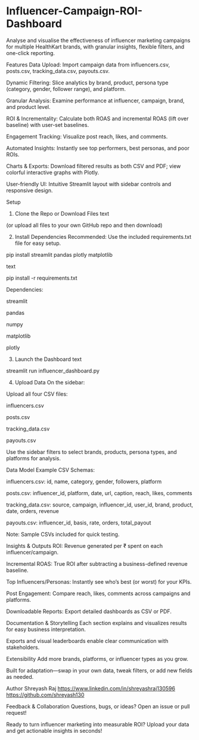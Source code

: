 # Influencer-Campaign-ROI-Dashboard


Analyse and visualise the effectiveness of influencer marketing campaigns for multiple HealthKart brands, with granular insights, flexible filters, and one-click reporting.

Features
Data Upload: Import campaign data from influencers.csv, posts.csv, tracking_data.csv, payouts.csv.

Dynamic Filtering: Slice analytics by brand, product, persona type (category, gender, follower range), and platform.

Granular Analysis: Examine performance at influencer, campaign, brand, and product level.

ROI & Incrementality: Calculate both ROAS and incremental ROAS (lift over baseline) with user-set baselines.

Engagement Tracking: Visualize post reach, likes, and comments.

Automated Insights: Instantly see top performers, best personas, and poor ROIs.

Charts & Exports: Download filtered results as both CSV and PDF; view colorful interactive graphs with Plotly.

User-friendly UI: Intuitive Streamlit layout with sidebar controls and responsive design.

Setup
1. Clone the Repo or Download Files
text


(or upload all files to your own GitHub repo and then download)

2. Install Dependencies
Recommended: Use the included requirements.txt file for easy setup.


pip install streamlit pandas plotly matplotlib


text

pip install -r requirements.txt


Dependencies:

streamlit

pandas

numpy

matplotlib

plotly

3. Launch the Dashboard
text


streamlit run influencer_dashboard.py


4. Upload Data
On the sidebar:

Upload all four CSV files:

influencers.csv

posts.csv

tracking_data.csv

payouts.csv

Use the sidebar filters to select brands, products, persona types, and platforms for analysis.

Data Model
Example CSV Schemas:

influencers.csv:
id, name, category, gender, followers, platform

posts.csv:
influencer_id, platform, date, url, caption, reach, likes, comments

tracking_data.csv:
source, campaign, influencer_id, user_id, brand, product, date, orders, revenue

payouts.csv:
influencer_id, basis, rate, orders, total_payout

Note: Sample CSVs included for quick testing.

Insights & Outputs
ROI: Revenue generated per ₹ spent on each influencer/campaign.

Incremental ROAS: True ROI after subtracting a business-defined revenue baseline.

Top Influencers/Personas: Instantly see who’s best (or worst) for your KPIs.

Post Engagement: Compare reach, likes, comments across campaigns and platforms.

Downloadable Reports: Export detailed dashboards as CSV or PDF.

Documentation & Storytelling
Each section explains and visualizes results for easy business interpretation.

Exports and visual leaderboards enable clear communication with stakeholders.

Extensibility
Add more brands, platforms, or influencer types as you grow.

Built for adaptation—swap in your own data, tweak filters, or add new fields as needed.


Author
Shreyash Raj
https://www.linkedin.com/in/shreyashraj130596
https://github.com/shreyash130

Feedback & Collaboration
Questions, bugs, or ideas? Open an issue or pull request!

Ready to turn influencer marketing into measurable ROI? Upload your data and get actionable insights in seconds!
